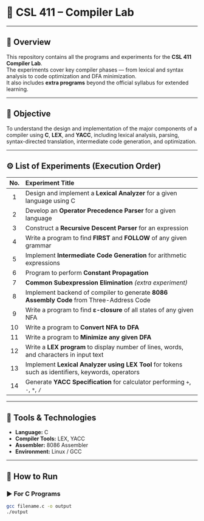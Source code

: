 # 🧩 CSL 411 – Compiler Lab

---

## 📘 Overview
This repository contains all the programs and experiments for the **CSL 411 Compiler Lab**.  
The experiments cover key compiler phases — from lexical and syntax analysis to code optimization and DFA minimization.  
It also includes **extra programs** beyond the official syllabus for extended learning.

---

## 🧠 Objective
To understand the design and implementation of the major components of a compiler using **C**, **LEX**, and **YACC**, including lexical analysis, parsing, syntax-directed translation, intermediate code generation, and optimization.

---

## ⚙️ List of Experiments (Execution Order)

| No. | Experiment Title |
|:--:|:--|
| 1 | Design and implement a **Lexical Analyzer** for a given language using C |
| 2 | Develop an **Operator Precedence Parser** for a given language |
| 3 | Construct a **Recursive Descent Parser** for an expression |
| 4 | Write a program to find **FIRST** and **FOLLOW** of any given grammar |
| 5 | Implement **Intermediate Code Generation** for arithmetic expressions |
| 6 | Program to perform **Constant Propagation** |
| 7 | **Common Subexpression Elimination** *(extra experiment)* |
| 8 | Implement backend of compiler to generate **8086 Assembly Code** from Three-Address Code |
| 9 | Write a program to find **ε-closure** of all states of any given NFA |
| 10 | Write a program to **Convert NFA to DFA** |
| 11 | Write a program to **Minimize any given DFA** |
| 12 | Write a **LEX program** to display number of lines, words, and characters in input text |
| 13 | Implement **Lexical Analyzer using LEX Tool** for tokens such as identifiers, keywords, operators |
| 14 | Generate **YACC Specification** for calculator performing `+`, `-`, `*`, `/` |

---

## 🧩 Tools & Technologies
- **Language:** C  
- **Compiler Tools:** LEX, YACC  
- **Assembler:** 8086 Assembler  
- **Environment:** Linux / GCC  

---

## 🚀 How to Run

### ▶️ For C Programs
```bash
gcc filename.c -o output
./output

